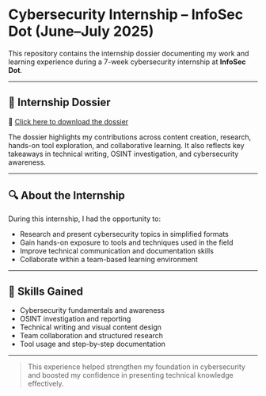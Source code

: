 # Cybersecurity Internship – InfoSec Dot (June–July 2025)

This repository contains the internship dossier documenting my work and learning experience during a 7-week cybersecurity internship at **InfoSec Dot**.

---

## 📘 Internship Dossier

📄 [Click here to download the dossier](Sneha_Internship_Portfolio_InfoSecDot.pdf)

The dossier highlights my contributions across content creation, research, hands-on tool exploration, and collaborative learning. It also reflects key takeaways in technical writing, OSINT investigation, and cybersecurity awareness.

---

## 🔍 About the Internship

During this internship, I had the opportunity to:
- Research and present cybersecurity topics in simplified formats  
- Gain hands-on exposure to tools and techniques used in the field  
- Improve technical communication and documentation skills  
- Collaborate within a team-based learning environment  

---

## 🧠 Skills Gained

- Cybersecurity fundamentals and awareness  
- OSINT investigation and reporting  
- Technical writing and visual content design  
- Team collaboration and structured research  
- Tool usage and step-by-step documentation  

---

> This experience helped strengthen my foundation in cybersecurity and boosted my confidence in presenting technical knowledge effectively.


